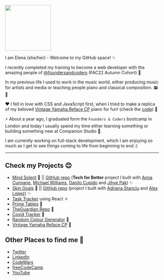 <!-- <img src="https://media.giphy.com/media/1oCxIGSL2oa0GXuJlP/giphy.gif" width="180"/> -->
<img src="https://media.giphy.com/media/26Fxy3Iz1ari8oytO/giphy.gif" width="150"/>

I am Elena (she/her) - Welcome to my GitHub space! :sparkles:

I recently completed my training to become a web developer with the amazing people of [@foundersandcoders](https://github.com/foundersandcoders) (FAC22 Autumn Cohort) :star_struck:

In my previous life I used to work in the music world, either producing music for artists and media or teaching people piano and classical composition. :radio: :violin:

:heart: I fell in love with CSS and JavaScript first, when I tried to make a replica of my beloved [Vintage Yamaha Reface CP](https://elenamarinaki.github.io/vintage_piano_replica/) piano for fun! (check the [code](https://github.com/elenamarinaki/vintage_piano_replica)) :musical_keyboard:

⚡️ About a year ago, I graduated form the `Founders & Coders` bootcamp in London and today I usually spend my time either learning something or building something new at Companion Studio 🧱.

I am currently working on full-stack development, which I am enjoying so much as I get to see things coming to life from beginning to end :)

---

## Check my Projects :blush:

- [Mind Solent](https://solent-mind.vercel.app/) 🧠 || [GitHub repo](https://github.com/tech-for-better/solent-mind) (**Tech for Better** project I built with [Anna Cunnane](https://github.com/Moggach), [Michael Williams](https://github.com/MJOW1999), [Danilo Cupido](https://github.com/danilo-cupido) and [Jihye Pak](https://github.com/jijip41)) ✨
- [Skin Goals](https://skingoals-416a2.web.app/) 🧴 || [GitHub repo](https://github.com/fac22/skin-goals) (project I built with [Adriana Stanciu](https://github.com/aaadriana) and [Alex Lopez](https://github.com/lopezelpesado)) ✨
- [Task Tracker](https://github.com/elenamarinaki/task-tracker) using React ⚛
- [Prime Tables](https://elenamarinaki.github.io/prime-tables/) 🎲
- [TheGuardian Repo](https://elenamarinaki.github.io/TheGuardian_Repo/) :newspaper:
- [Covid Tracker](https://fac22.github.io/Adriana_Elena-API/) :dna:
- [Random Colour Generator](https://elenamarinaki.github.io/random-colour-generator/) :art:
- [Vintage Yamaha Reface CP](https://elenamarinaki.github.io/vintage_piano_replica/) :musical_keyboard:
  <!-- - [Change All The Bad Things](https://elenamarinaki.github.io/form-catbt/) :seedling: -->
    <!-- - [The Office](https://elenamarinaki.github.io/the_office/) :spiral_notepad: -->
    <!-- - [Square Board - a fun drawing board!](https://elenamarinaki.github.io/squareboard/) :yellow_square: :orange_square: :purple_square: -->

## Other Places to find me :space_invader:

- [Twitter](https://twitter.com/rhuave)
- [LinkedIn](https://www.linkedin.com/in/elenamarinaki/)
- [CodeWars](https://www.codewars.com/users/rhuave)
- [freeCodeCamp](https://www.freecodecamp.org/fcc74ffc650-45d5-40a4-92d7-009023cbd189)
- [YouTube](https://www.youtube.com/channel/UCb-BPyGLnxMOESIFy3vkg_w)

